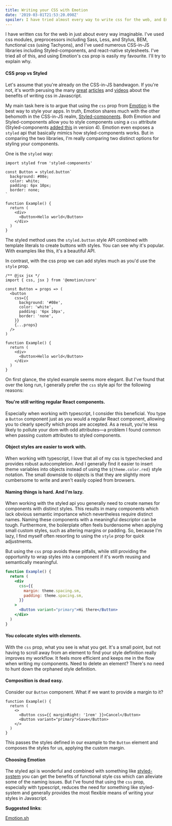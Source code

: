 ```yaml
---
title: Writing your CSS with Emotion
date: '2019-03-01T21:53:20.098Z'
spoiler: I have tried almost every way to write css for the web, and Emotion's css prop is easily my favourite.
---
```


I have written css for the web in just about every way imaginable. I've used css modules, preprocessors including Sass, Less, and Stylus, BEM, functional css (using Tachyons), and I've used numerous CSS-in-JS libraries including Styled-components, and react-native stylesheets. I've tried all of this, and using Emotion's css prop is easily my favourite. I'll try to explain why.

#### CSS prop vs Styled

Let's assume that you're already on the CSS-in-JS bandwagon. If you're not, it's worth perusing the many [great](https://www.youtube.com/watch?v=R1_nGU0x3Wk) [articles](<(https://mxstbr.com/thoughts/css-in-js/)>) and [videos](https://vimeo.com/116209150) about the benefits of writing css in Javascript.

My main task here is to argue that using the `css` prop from [Emotion](https://emotion.sh) is the best way to style your apps. In truth, Emotion shares much with the other behomoth in the CSS-in-JS realm, [Styled-components](https://www.styled-components.com/). Both Emotion and Styled-components allow you to style components using a `css` attribute (Styled-components [added this](https://www.styled-components.com/docs/api#css-prop) in version 4). Emotion even exposes a `styled` api that basically mimics how styled-components works. But in comparing the two libraries, I'm really comparing two distinct options for styling your components.

One is the `styled` way:

```jsx{3-8}
import styled from 'styled-components'

const Button = styled.button`
  background: #08e;
  color: white;
  padding: 6px 10px;
  border: none;
`

function Example() {
  return (
    <div>
      <Button>Hello world</Button>
    </div>
  )
}
```

The styled method uses the `styled.button` style API combined with template literals to create buttons with styles. You can see why it's popular. With examples like this, it's a beautiful API.

In contrast, with the css prop we can add styles much as you'd use the `style` prop.

```jsx{6-10}
/** @jsx jsx */
import { css, jsx } from '@emotion/core'

const Button = props => (
  <button
    css={{
      background: '#08e',
      color: 'white',
      padding: '6px 10px',
      border: 'none',
    }}
    {...props}
  />
)

function Example() {
  return (
    <div>
      <Button>Hello world</Button>
    </div>
  )
}
```

On first glance, the styled example seems more elegant. But I've found that over the long run, I generally prefer the `css` style api for the following reasons:

#### You're still writing regular React components.

Especially when working with typescript, I consider this beneficial. You type a `Button` component just as you would a regular React component, allowing you to clearly specify which props are accepted. As a result, you're less likely to pollute your dom with odd attributes—a problem I found common when passing custom attributes to styled components.

#### Object styles are easier to work with.

When working with typescript, I love that all of my css is typechecked and provides robust autocompletion. And I generally find it easier to insert theme variables into objects instead of using the `${theme.color.red}` style notation. The small downside to objects is that they are slightly more cumbersome to write and aren't easily copied from browsers.

#### Naming things is hard. And I'm lazy.

When working with the styled api you generally need to create names for components with distinct styles. This results in many components which lack obvious semantic importance which nevertheless require distinct names. Naming these components with a meaningful descriptor can be tough. Furthermore, the boilerplate often feels burdensome when applying small custom styles, such as altering margins or padding. So, because I'm lazy, I find myself often resorting to using the `style` prop for quick adjustments.

But using the `css` prop avoids these pitfalls, while still providing the opportunity to wrap styles into a component if it's worth reusing and semantically meaningful.

```jsx
function Example() {
  return (
    <div
      css={{
        margin: theme.spacing.sm,
        padding: theme.spacing.sm,
      }}
    >
      <Button variant="primary">Hi there</Button>
    </div>
  )
}
```

#### You colocate styles with elements.

With the `css` prop, what you see is what you get. It's a small point, but not having to scroll away from an element to find your style definition really improves my workflow. It feels more efficient and keeps me in the flow when writing my components. Need to delete an element? There's no need to hunt down the orphaned style definition.

#### Composition is dead easy.

Consider our `Button` component. What if we want to provide a margin to it?

```jsx{4}
function Example() {
  return (
    <>
      <Button css={{ marginRight: '1rem' }}>Cancel</Button>
      <Button variant="primary">Save</Button>
    </>
  )
}
```

This passes the styles defined in our example to the `Button` element and composes the styles for us, applying the custom margin.

#### Choosing Emotion

The styled api is wonderful and combined with something like [styled-system](https://github.com/styled-system/styled-system) you can get the benefits of functional style css which can alleviate some of the naming issues. But I've found that using the `css` prop, especially with typescript, reduces the need for something like styled-system and generally provides the most flexible means of writing your styles in Javascript.

**Suggested links**:

[Emotion.sh](https://emotion.sh/docs/introduction)
